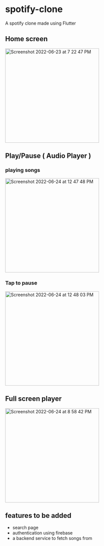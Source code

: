 # spotify-clone

A spotify clone made using Flutter 

## Home screen 

<img width="300" alt="Screenshot 2022-06-23 at 7 22 47 PM" src="https://user-images.githubusercontent.com/32922277/175316493-e5a90eb9-2b4b-4b27-a78a-cbf61231eb0a.png">

## Play/Pause ( Audio Player )

### playing songs
<img width="300" alt="Screenshot 2022-06-24 at 12 47 48 PM" src="https://user-images.githubusercontent.com/32922277/175483830-7e998885-6187-4513-b0a9-784ca55fa49b.png">

### Tap to pause
<img width="300" alt="Screenshot 2022-06-24 at 12 48 03 PM" src="https://user-images.githubusercontent.com/32922277/175483836-fcbdaf14-d556-4d34-8899-55970866c55c.png">

## Full screen player
<img width="300" alt="Screenshot 2022-06-24 at 8 58 42 PM" src="https://user-images.githubusercontent.com/32922277/175569242-85e7c2b4-5ff2-455e-a6e7-768e6bb16f29.png">


## features to be added

* search page 
* authentication using firebase
* a backend service to fetch songs from

